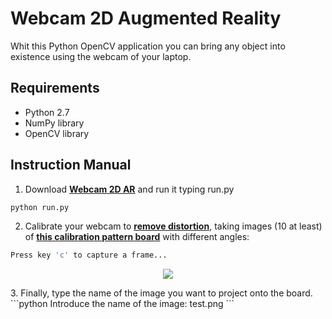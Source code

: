 # Webcam 2D Augmented Reality

Whit this Python OpenCV application you can bring any object into existence using the webcam of your laptop.

## Requirements
* Python 2.7
* NumPy library
* OpenCV library

## Instruction Manual

1. Download **[Webcam 2D AR](python)** and run it typing run.py
```bash
python run.py
```
2. Calibrate your webcam to **[remove distortion](http://docs.opencv.org/3.1.0/dc/dbb/tutorial_py_calibration.html)**, taking images (10 at least) of **[this calibration pattern board](imgs/cpattern.png)** with different angles:
```python
Press key 'c' to capture a frame...
```
<p align="center">
  <img src="imgs/project_diagram.png">
</p>
3. Finally, type the name of the image you want to project onto the board.
```python
Introduce the name of the image: test.png
```
